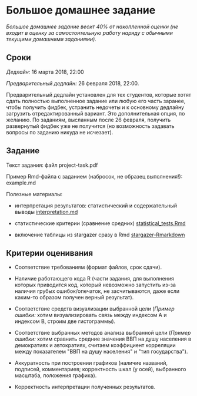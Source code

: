 # Большое домашнее задание

*Большое домашнее задание весит 40% от накопленной оценки (не входит в оценку за самостоятельную работу наряду с обычными текущими домашними заданиями).*

## Сроки

*Дедлайн:* 16 марта 2018, 22:00

*Предварительный дедлайн:* 26 февраля 2018, 22:00. 

Предварительный дедлайн установлен для тех студентов, которые хотят сдать полностью выполненное задание или любую его часть заранее, чтобы получить фидбек, устранить недочеты и к основному дедлайну загрузить отредактированный вариант. Это дополнительная опция, по желанию. По заданиям, высланным после 26 февраля, получить развернутый фидбек уже не получится (но возможность задавать вопросы по заданию никуда не исчезает).

## Задание

Текст задания: файл project-task.pdf

Пример Rmd-файла с заданием (набросок, не образец выполнения!): example.md

Полезные материалы: 

* интерпретация результатов: статистический и содержательный выводы [interpretation.md](https://github.com/allatambov/R-programming-4/blob/master/project/interpretation.md)

* статистические критерии (сравнение средних) [statistical_tests.Rmd](http://rpubs.com/AllaT/stat-tests)

* включение таблицы из stargazer сразу в Rmd [stargazer-Rmarkdown](http://rpubs.com/AllaT/stargazer-rmd)


## Критерии оценивания

* Соответствие требованиям (формат файлов, срок сдачи).

* Наличие работающего кода R (части задания, для выполнения которых приводится код, который невозможно запустить из-за наличия грубых ошибок/опечаток, не засчитываются, даже если каким-то образом получен верный результат).

* Соответствие средств визуализации выбранной цели (*Пример ошибки:* хотим визуализировать связь между индексом А и индексом В, строим две гистограммы).

* Соответствие выбранных методов анализа выбранной цели (*Пример ошибки:* хотим сравнить средние значения ВВП на душу населения в демократиях и автократиях, считаем коэффициент корреляции между показателем "ВВП на душу населения" и "тип государства").

* Аккуратность при построении графиков (наличие названий, подписей, комментариев; корректность шкал (у осей), выбранного масштаба, положения графика).

* Корректность интерпретации полученных результатов.


